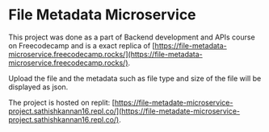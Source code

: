 # File Metadata Microservice

This project was done as a part of Backend development and APIs course on Freecodecamp and is a exact replica of [https://file-metadata-microservice.freecodecamp.rocks/](https://file-metadata-microservice.freecodecamp.rocks/).

Upload the file and the metadata such as file type and size of the file will be displayed as json.



The project is hosted on replit: [https://file-metadate-microservice-project.sathishkannan16.repl.co/](https://file-metadate-microservice-project.sathishkannan16.repl.co/).
